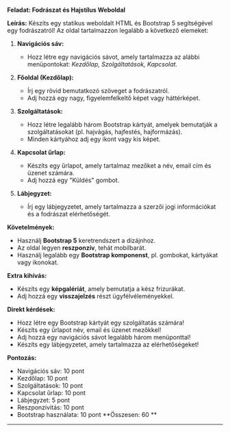 **Feladat: Fodrászat és Hajstílus Weboldal**

**Leírás:**
Készíts egy statikus weboldalt HTML és Bootstrap 5 segítségével egy fodrászatról! Az oldal tartalmazzon legalább a következő elemeket:

1. **Navigációs sáv:**
   - Hozz létre egy navigációs sávot, amely tartalmazza az alábbi menüpontokat: *Kezdőlap, Szolgáltatások, Kapcsolat.*

2. **Főoldal (Kezdőlap):**
   - Írj egy rövid bemutatkozó szöveget a fodrászatról.
   - Adj hozzá egy nagy, figyelemfelkeltő képet vagy háttérképet.

3. **Szolgáltatások:**
   - Hozz létre legalább három Bootstrap kártyát, amelyek bemutatják a szolgáltatásokat (pl. hajvágás, hajfestés, hajformázás).
   - Minden kártyához adj egy ikont vagy kis képet.

4. **Kapcsolat űrlap:**
   - Készíts egy űrlapot, amely tartalmaz mezőket a név, email cím és üzenet számára.
   - Adj hozzá egy "Küldés" gombot.

5. **Lábjegyzet:**
   - Írj egy lábjegyzetet, amely tartalmazza a szerzői jogi információkat és a fodrászat elérhetőségét.

**Követelmények:**
- Használj **Bootstrap 5** keretrendszert a dizájnhoz.
- Az oldal legyen **reszponzív**, tehát mobilbarát.
- Használj legalább egy **Bootstrap komponenst**, pl. gombokat, kártyákat vagy ikonokat.

**Extra kihívás:**
- Készíts egy **képgalériát**, amely bemutatja a kész frizurákat.
- Adj hozzá egy **visszajelzés** részt ügyfélvéleményekkel.

**Direkt kérdések:**
- Hozz létre egy Bootstrap kártyát egy szolgáltatás számára!
- Készíts egy űrlapot név, email és üzenet mezőkkel!
- Adj hozzá egy navigációs sávot legalább három menüponttal!
- Készíts egy lábjegyzetet, amely tartalmazza az elérhetőségeket!

**Pontozás:**
- Navigációs sáv: 10 pont
- Kezdőlap: 10 pont
- Szolgáltatások: 10 pont
- Kapcsolat űrlap: 10 pont
- Lábjegyzet: 5 pont
- Reszponzivitás: 10 pont
- Bootstrap használata: 10 pont
**Összesen: 60 **
---
